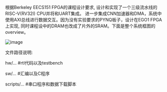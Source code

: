 根据Berkeley EECS151 FPGA的课程设计要求, 设计和实现了一个三级流水线的RISC-V(RV32I) CPU并将和UART集成。
进一步集成CNN加速器和DMA，系统中使用AXI总线进行数据交互。因为没有实验要求的PYNQ板子，设计在EGO1 FPGA上实现, 
同时课程设中的DRAM也改成了片外的SRAM。下面是整个系统框图的overview。

![image](https://user-images.githubusercontent.com/44032370/173981697-3cc9f3bc-084a-424b-82ad-1e2284d5bbc9.png)


文件路径说明:

  hw/...                                #rtl代码以及testbench

  sw/...                                #汇编以及C程序

  scripts/...                           #串口程序和数据下载脚本

  
  
